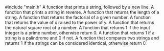 #include "main.h"
A function that prints a string, followed by a new line. 
A function that prints a string in reverse.
A function that returns the length of a string.
A function that returns the factorial of a given number.
A function that returns the value of x raised to the power of y.
A function that returns the natural square root of a number.
A function that returns 1 if the input integer is a prime number, otherwise return 0.
A function that returns 1 if a string is a palindrome and 0 if not.
A function that compares two strings and returns 1 if the strings can be considered identical, otherwise return 0.

